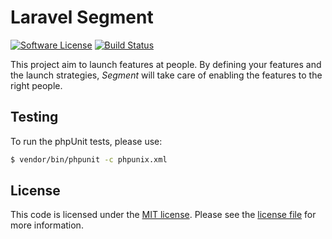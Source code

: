 # Laravel Segment

[![Software License](https://img.shields.io/badge/license-MIT-brightgreen.svg?style=flat-square)](LICENSE.md)
[![Build Status](https://img.shields.io/travis/eXolnet/laravel-segment/master.svg?style=flat-square)](https://travis-ci.org/eXolnet/laravel-segment)

This project aim to launch features at people. By defining your features and the launch strategies, *Segment* will take care of enabling the features to the right people. 

## Testing

To run the phpUnit tests, please use:

``` bash
$ vendor/bin/phpunit -c phpunix.xml
```

## License

This code is licensed under the [MIT license](http://choosealicense.com/licenses/mit/). Please see the [license file](LICENSE) for more information.
